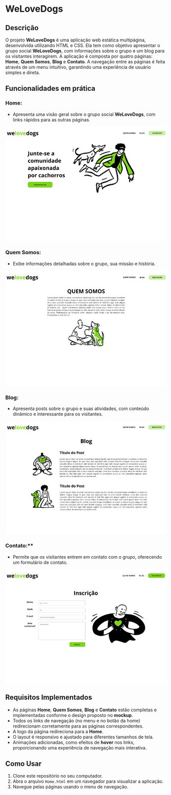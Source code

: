 # WeLoveDogs

## Descrição

O projeto **WeLoveDogs** é uma aplicação web estática multipágina, desenvolvida utilizando HTML e CSS. Ela tem como objetivo apresentar o grupo social **WeLoveDogs**, com informações sobre o grupo e um blog para os visitantes interagirem. A aplicação é composta por quatro páginas: **Home**, **Quem Somos**, **Blog** e **Contato**. A navegação entre as páginas é feita através de um menu intuitivo, garantindo uma experiência de usuário simples e direta.

## Funcionalidades em prática

### Home:
- Apresenta uma visão geral sobre o grupo social **WeLoveDogs**, com links rápidos para as outras páginas.

![Tela1](screenshots/home.png?raw=true)

### Quem Somos:
- Exibe informações detalhadas sobre o grupo, sua missão e história.

![Tela2](screenshots/quem-somos.png?raw=true)

### Blog: 
- Apresenta posts sobre o grupo e suas atividades, com conteúdo dinâmico e interessante para os visitantes.

![Tela3](screenshots/blog.png?raw=true)

### Contato:** 
- Permite que os visitantes entrem em contato com o grupo, oferecendo um formulário de contato.

![Tela4](screenshots/contato.png)

## Requisitos Implementados

- As páginas **Home**, **Quem Somos**, **Blog** e **Contato** estão completas e implementadas conforme o design proposto no **mockup**.
- Todos os links de navegação (no menu e no botão da home) redirecionam corretamente para as páginas correspondentes.
- A logo da página redireciona para a **Home**.
- O layout é responsivo e ajustado para diferentes tamanhos de tela.
- Animações adicionadas, como efeitos de **hover** nos links, proporcionando uma experiência de navegação mais interativa.

## Como Usar

1. Clone este repositório no seu computador.
2. Abra o arquivo `Home.html` em um navegador para visualizar a aplicação.
3. Navegue pelas páginas usando o menu de navegação.
